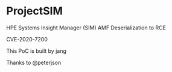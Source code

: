 # ProjectSIM
HPE Systems Insight Manager (SIM) AMF Deserialization to RCE

CVE-2020-7200

This PoC is built by jang

Thanks to @peterjson
